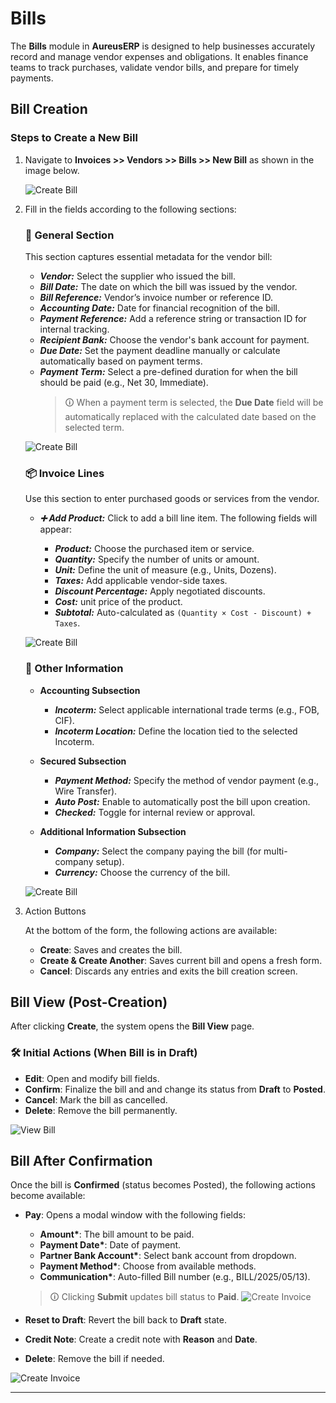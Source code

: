 # Bills

The **Bills** module in **AureusERP** is designed to help businesses accurately record and manage vendor expenses and obligations. It enables finance teams to track purchases, validate vendor bills, and prepare for timely payments.

## Bill Creation

### Steps to Create a New Bill

1. Navigate to **Invoices >> Vendors >> Bills >> New Bill** as shown in the image below.

   ![Create Bill](../../../images/bill_create_1.png)

2. Fill in the fields according to the following sections:

   ### 🧾 General Section

   This section captures essential metadata for the vendor bill:

   - **_Vendor:_** Select the supplier who issued the bill.
   - **_Bill Date:_** The date on which the bill was issued by the vendor.
   - **_Bill Reference:_** Vendor’s invoice number or reference ID.
   - **_Accounting Date:_** Date for financial recognition of the bill.
   - **_Payment Reference:_** Add a reference string or transaction ID for internal tracking.
   - **_Recipient Bank:_** Choose the vendor's bank account for payment.
   - **_Due Date:_** Set the payment deadline manually or calculate automatically based on payment terms.
   - **_Payment Term:_** Select a pre-defined duration for when the bill should be paid (e.g., Net 30, Immediate).
     > 🛈 When a payment term is selected, the **Due Date** field will be automatically replaced with the calculated date based on the selected term.

   ![Create Bill](../../../images/bill_create_general.png)

   ### 📦 Invoice Lines

   Use this section to enter purchased goods or services from the vendor.

   - **_➕ Add Product:_** Click to add a bill line item. The following fields will appear:

     - **_Product:_** Choose the purchased item or service.
     - **_Quantity:_** Specify the number of units or amount.
     - **_Unit:_** Define the unit of measure (e.g., Units, Dozens).
     - **_Taxes:_** Add applicable vendor-side taxes.
     - **_Discount Percentage:_** Apply negotiated discounts.
     - **_Cost:_** unit price of the product.
     - **_Subtotal:_** Auto-calculated as `(Quantity × Cost - Discount) + Taxes`.

   ![Create Bill](../../../images/vendor_create_invoicelines.png)

   ### 📝 Other Information

   - **Accounting Subsection**

     - **_Incoterm:_** Select applicable international trade terms (e.g., FOB, CIF).
     - **_Incoterm Location:_** Define the location tied to the selected Incoterm.

   - **Secured Subsection**

     - **_Payment Method:_** Specify the method of vendor payment (e.g., Wire Transfer).
     - **_Auto Post:_** Enable to automatically post the bill upon creation.
     - **_Checked:_** Toggle for internal review or approval.

   - **Additional Information Subsection**

     - **_Company:_** Select the company paying the bill (for multi-company setup).
     - **_Currency:_** Choose the currency of the bill.

   ![Create Bill](../../../images/bill_create_other.png)

3. Action Buttons

   At the bottom of the form, the following actions are available:

   - **Create**: Saves and creates the bill.
   - **Create & Create Another**: Saves current bill and opens a fresh form.
   - **Cancel**: Discards any entries and exits the bill creation screen.

## Bill View (Post-Creation)

After clicking **Create**, the system opens the **Bill View** page.

### 🛠️ Initial Actions (When Bill is in Draft)

- **Edit**: Open and modify bill fields.
- **Confirm**: Finalize the bill and and change its status from **Draft** to **Posted**.
- **Cancel**: Mark the bill as cancelled.
- **Delete**: Remove the bill permanently.

![View Bill](../../../images/bill_view.png)

## Bill After Confirmation

Once the bill is **Confirmed** (status becomes Posted), the following actions become available:

- **Pay**: Opens a modal window with the following fields:

  - **Amount\***: The bill amount to be paid.
  - **Payment Date\***: Date of payment.
  - **Partner Bank Account\***: Select bank account from dropdown.
  - **Payment Method\***: Choose from available methods.
  - **Communication\***: Auto-filled Bill number (e.g., BILL/2025/05/13).

  > 🛈 Clicking **Submit** updates bill status to **Paid**.
  > ![Create Invoice](../../../images/bill_pay.png)

- **Reset to Draft**: Revert the bill back to **Draft** state.
- **Credit Note**: Create a credit note with **Reason** and **Date**.
- **Delete**: Remove the bill if needed.

![Create Invoice](../../../images/bill_confirm.png)

---

<!-- <video controls style="max-width: 100%; height: auto;">
  <source src="../../../videos/1.webm" type="video/webm" allow="accelerometer; autoplay;">
  Your browser does not support the video tag.
</video> -->
